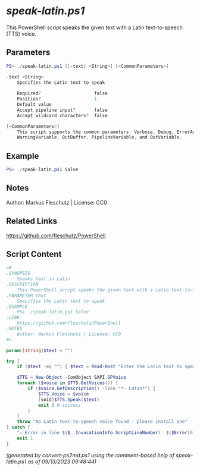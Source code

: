 *speak-latin.ps1*
================

This PowerShell script speaks the given text with a Latin text-to-speech (TTS) voice.

Parameters
----------
```powershell
PS> ./speak-latin.ps1 [[-text] <String>] [<CommonParameters>]

-text <String>
    Specifies the Latin text to speak
    
    Required?                    false
    Position?                    1
    Default value                
    Accept pipeline input?       false
    Accept wildcard characters?  false

[<CommonParameters>]
    This script supports the common parameters: Verbose, Debug, ErrorAction, ErrorVariable, WarningAction, 
    WarningVariable, OutBuffer, PipelineVariable, and OutVariable.
```

Example
-------
```powershell
PS> ./speak-latin.ps1 Salve

```

Notes
-----
Author: Markus Fleschutz | License: CC0

Related Links
-------------
https://github.com/fleschutz/PowerShell

Script Content
--------------
```powershell
<#
.SYNOPSIS
	Speaks text in Latin
.DESCRIPTION
	This PowerShell script speaks the given text with a Latin text-to-speech (TTS) voice.
.PARAMETER text
	Specifies the Latin text to speak
.EXAMPLE
	PS> ./speak-latin.ps1 Salve
.LINK
	https://github.com/fleschutz/PowerShell
.NOTES
	Author: Markus Fleschutz | License: CC0
#>

param([string]$text = "")

try {
	if ($text -eq "") { $text = Read-Host "Enter the Latin text to speak" }

	$TTS = New-Object -ComObject SAPI.SPVoice
	foreach ($voice in $TTS.GetVoices()) {
		if ($voice.GetDescription() -like "*- Latin*") { 
			$TTS.Voice = $voice
			[void]$TTS.Speak($text)
			exit 0 # success
		}
	}
	throw "No Latin text-to-speech voice found - please install one"
} catch {
	"⚠️ Error in line $($_.InvocationInfo.ScriptLineNumber): $($Error[0])"
	exit 1
}
```

*(generated by convert-ps2md.ps1 using the comment-based help of speak-latin.ps1 as of 09/13/2023 09:48:44)*

